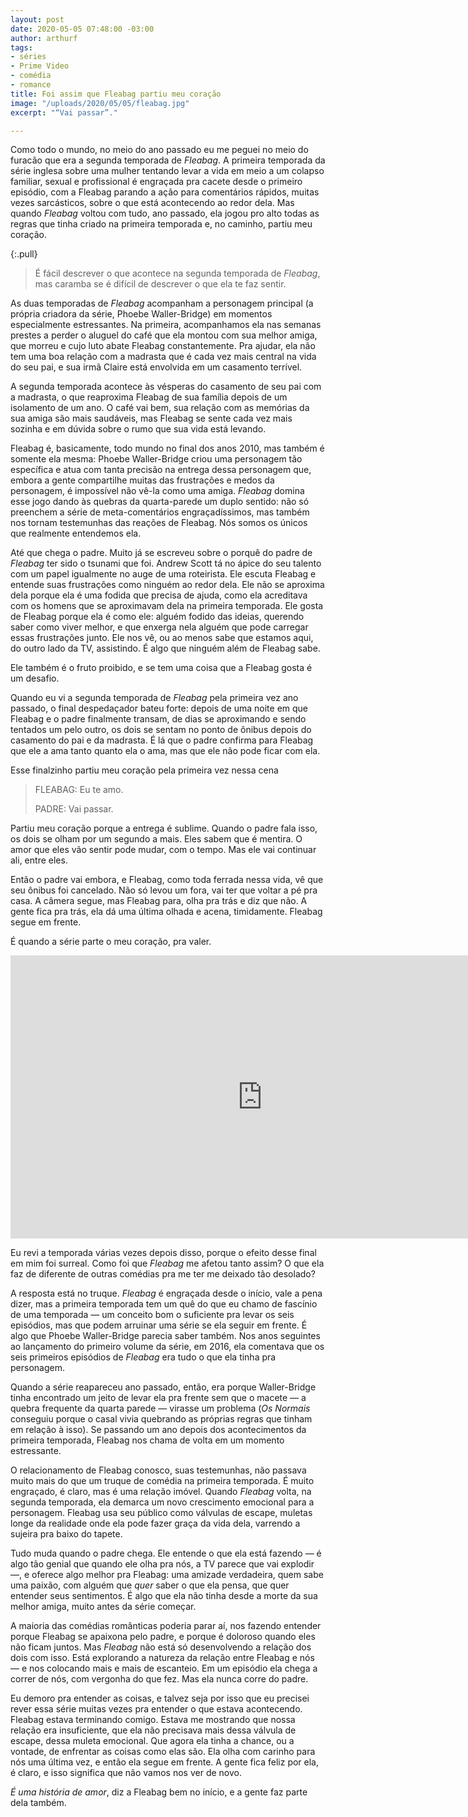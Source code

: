 ```yaml
---
layout: post
date: 2020-05-05 07:48:00 -03:00
author: arthurf
tags:
- séries
- Prime Video
- comédia
- romance
title: Foi assim que Fleabag partiu meu coração
image: "/uploads/2020/05/05/fleabag.jpg"
excerpt: "“Vai passar”."

---
```

Como todo o mundo, no meio do ano passado eu me peguei no meio do furacão que era a segunda temporada de _Fleabag_. A primeira temporada da série inglesa sobre uma mulher tentando levar a vida em meio a um colapso familiar, sexual e profissional é engraçada pra cacete desde o primeiro episódio, com a Fleabag parando a ação para comentários rápidos, muitas vezes sarcásticos, sobre o que está acontecendo ao redor dela. Mas quando _Fleabag_ voltou com tudo, ano passado, ela jogou pro alto todas as regras que tinha criado na primeira temporada e, no caminho, partiu meu coração.

{:.pull}
> É fácil descrever o que acontece na segunda temporada de _Fleabag_, mas caramba se é difícil de descrever o que ela te faz sentir.

As duas temporadas de _Fleabag_ acompanham a personagem principal (a própria criadora da série, Phoebe Waller-Bridge) em momentos especialmente estressantes. Na primeira, acompanhamos ela nas semanas prestes a perder o aluguel do café que ela montou com sua melhor amiga, que morreu e cujo luto abate Fleabag constantemente. Pra ajudar, ela não tem uma boa relação com a madrasta que é cada vez mais central na vida do seu pai, e sua irmã Claire está envolvida em um casamento terrível.

A segunda temporada acontece às vésperas do casamento de seu pai com a madrasta, o que reaproxima Fleabag de sua família depois de um isolamento de um ano. O café vai bem, sua relação com as memórias da sua amiga são mais saudáveis, mas Fleabag se sente cada vez mais sozinha e em dúvida sobre o rumo que sua vida está levando.

Fleabag é, basicamente, todo mundo no final dos anos 2010, mas também é somente ela mesma: Phoebe Waller-Bridge criou uma personagem tão específica e atua com tanta precisão na entrega dessa personagem que, embora a gente compartilhe muitas das frustrações e medos da personagem, é impossível não vê-la como uma amiga. _Fleabag_ domina esse jogo dando às quebras da quarta-parede um duplo sentido: não só preenchem a série de meta-comentários engraçadíssimos, mas também nos tornam testemunhas das reações de Fleabag. Nós somos os únicos que realmente entendemos ela.

Até que chega o padre. Muito já se escreveu sobre o porquê do padre de _Fleabag_ ter sido o tsunami que foi. Andrew Scott tá no ápice do seu talento com um papel igualmente no auge de uma roteirista. Ele escuta Fleabag e entende suas frustrações como ninguém ao redor dela. Ele não se aproxima dela porque ela é uma fodida que precisa de ajuda, como ela acreditava com os homens que se aproximavam dela na primeira temporada. Ele gosta de Fleabag porque ela é como ele: alguém fodido das ideias, querendo saber como viver melhor, e que enxerga nela alguém que pode carregar essas frustrações junto. Ele nos vê, ou ao menos sabe que estamos aqui, do outro lado da TV, assistindo. É algo que ninguém além de Fleabag sabe.

Ele também é o fruto proibido, e se tem uma coisa que a Fleabag gosta é um desafio.

Quando eu vi a segunda temporada de _Fleabag_ pela primeira vez ano passado, o final despedaçador bateu forte: depois de uma noite em que Fleabag e o padre finalmente transam, de dias se aproximando e sendo tentados um pelo outro, os dois se sentam no ponto de ônibus depois do casamento do pai e da madrasta. É lá que o padre confirma para Fleabag que ele a ama tanto quanto ela o ama, mas que ele não pode ficar com ela.

Esse finalzinho partiu meu coração pela primeira vez nessa cena

> FLEABAG: Eu te amo.
>
> PADRE: Vai passar.

Partiu meu coração porque a entrega é sublime. Quando o padre fala isso, os dois se olham por um segundo a mais. Eles sabem que é mentira. O amor que eles vão sentir pode mudar, com o tempo. Mas ele vai continuar ali, entre eles.

Então o padre vai embora, e Fleabag, como toda ferrada nessa vida, vê que seu ônibus foi cancelado. Não só levou um fora, vai ter que voltar a pé pra casa. A câmera segue, mas Fleabag para, olha pra trás e diz que não. A gente fica pra trás, ela dá uma última olhada e acena, timidamente. Fleabag segue em frente.

É quando a série parte o meu coração, pra valer.

<iframe width="806" height="453" src="https://www.youtube.com/embed/7K3ffDrignk" frameborder="0" allow="accelerometer; autoplay; encrypted-media; gyroscope; picture-in-picture" allowfullscreen></iframe>

Eu revi a temporada várias vezes depois disso, porque o efeito desse final em mim foi surreal. Como foi que _Fleabag_ me afetou tanto assim? O que ela faz de diferente de outras comédias pra me ter me deixado tão desolado?

A resposta está no truque. _Fleabag_ é engraçada desde o início, vale a pena dizer, mas a primeira temporada tem um quê do que eu chamo de fascínio de uma temporada — um conceito bom o suficiente pra levar os seis episódios, mas que podem arruinar uma série se ela seguir em frente. É algo que Phoebe Waller-Bridge parecia saber também. Nos anos seguintes ao lançamento do primeiro volume da série, em 2016, ela comentava que os seis primeiros episódios de _Fleabag_ era tudo o que ela tinha pra personagem.

Quando a série reapareceu ano passado, então, era porque Waller-Bridge tinha encontrado um jeito de levar ela pra frente sem que o macete — a quebra frequente da quarta parede — virasse um problema (_Os Normais_ conseguiu porque o casal vivia quebrando as próprias regras que tinham em relação à isso). Se passando um ano depois dos acontecimentos da primeira temporada, Fleabag nos chama de volta em um momento estressante.

O relacionamento de Fleabag conosco, suas testemunhas, não passava muito mais do que um truque de comédia na primeira temporada. É muito engraçado, é claro, mas é uma relação imóvel. Quando _Fleabag_ volta, na segunda temporada, ela demarca um novo crescimento emocional para a personagem. Fleabag usa seu público como válvulas de escape, muletas longe da realidade onde ela pode fazer graça da vida dela, varrendo a sujeira pra baixo do tapete.

Tudo muda quando o padre chega. Ele entende o que ela está fazendo — é algo tão genial que quando ele olha pra nós, a TV parece que vai explodir —, e oferece algo melhor pra Fleabag: uma amizade verdadeira, quem sabe uma paixão, com alguém que _quer_ saber o que ela pensa, que quer entender seus sentimentos. É algo que ela não tinha desde a morte da sua melhor amiga, muito antes da série começar.

A maioria das comédias românticas poderia parar aí, nos fazendo entender porque Fleabag se apaixona pelo padre, e porque é doloroso quando eles não ficam juntos. Mas _Fleabag_ não está só desenvolvendo a relação dos dois com isso. Está explorando a natureza da relação entre Fleabag e nós — e nos colocando mais e mais de escanteio. Em um episódio ela chega a correr de nós, com vergonha do que fez. Mas ela nunca corre do padre.

Eu demoro pra entender as coisas, e talvez seja por isso que eu precisei rever essa série muitas vezes pra entender o que estava acontecendo. Fleabag estava terminando comigo. Estava me mostrando que nossa relação era insuficiente, que ela não precisava mais dessa válvula de escape, dessa muleta emocional. Que agora ela tinha a chance, ou a vontade, de enfrentar as coisas como elas são. Ela olha com carinho para nós uma última vez, e então ela segue em frente. A gente fica feliz por ela, é claro, e isso significa que não vamos nos ver de novo.

_É uma história de amor_, diz a Fleabag bem no início, e a gente faz parte dela também.
